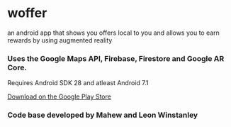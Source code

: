 # **woffer**
an android app that shows you offers local to you and allows you to earn rewards by using augmented reality

### Uses the Google Maps API, Firebase, Firestore and Google AR Core.

Requires Android SDK 28 and atleast Android 7.1

[Download on the Google Play Store](https://play.google.com/store/apps/details?id=com.mahew.wofferapp)

### Code base developed by Mahew and Leon Winstanley
